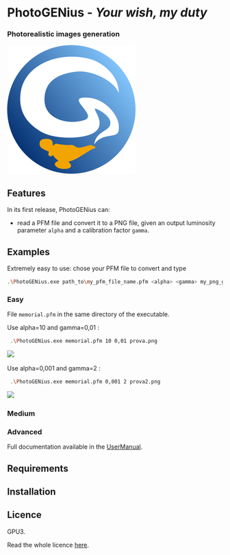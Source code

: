 # PhotoGENius - _Your wish, my duty_
### Photorealistic images generation

![](logoPGEN.png) 

<!-- add here a funny but explanatory image, maybe one of a genius! -->

## Features

In its first release, PhotoGENius can:
- read a PFM file and convert it to a PNG file, given an output luminosity parameter `alpha` and a calibration factor `gamma`.

## Examples
Extremely easy to use: chose your PFM file to convert and type
```bash
.\PhotoGENius.exe path_to\my_pfm_file_name.pfm <alpha> <gamma> my_png_gile_name.png
```
### Easy
File `memorial.pfm` in the same directory of the executable.

Use alpha=10 and gamma=0,01 : 
```bash
 .\PhotoGENius.exe memorial.pfm 10 0,01 prova.png
 ```
![](prova.png)

Use alpha=0,001 and gamma=2 : 
```bash
 .\PhotoGENius.exe memorial.pfm 0,001 2 prova2.png
 ```
![](prova2.png)


### Medium
### Advanced

Full documentation available in the [UserManual](UserManual).

## Requirements

## Installation

## Licence
GPU3.

Read the whole licence [here](LICENCE).
